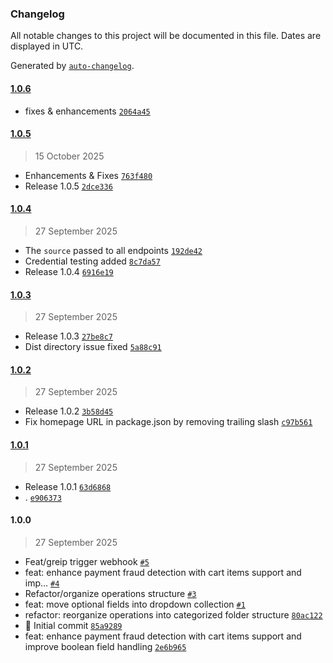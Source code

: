 ### Changelog

All notable changes to this project will be documented in this file. Dates are displayed in UTC.

Generated by [`auto-changelog`](https://github.com/CookPete/auto-changelog).

#### [1.0.6](https://github.com/gre-dev/n8n-nodes-greip/compare/1.0.5...1.0.6)

- fixes & enhancements [`2064a45`](https://github.com/gre-dev/n8n-nodes-greip/commit/2064a4585be7fc332a276b390e64fedd6dafcb35)

#### [1.0.5](https://github.com/gre-dev/n8n-nodes-greip/compare/1.0.4...1.0.5)

> 15 October 2025

- Enhancements & Fixes [`763f480`](https://github.com/gre-dev/n8n-nodes-greip/commit/763f480ec69e33f56c766ae1cb60e27628fdaf0a)
- Release 1.0.5 [`2dce336`](https://github.com/gre-dev/n8n-nodes-greip/commit/2dce336c8f61fe0121764bc08f9675a4573f640e)

#### [1.0.4](https://github.com/gre-dev/n8n-nodes-greip/compare/1.0.3...1.0.4)

> 27 September 2025

- The `source` passed to all endpoints [`192de42`](https://github.com/gre-dev/n8n-nodes-greip/commit/192de42c1cff38301b1d6ef87daafc406ed12556)
- Credential testing added [`8c7da57`](https://github.com/gre-dev/n8n-nodes-greip/commit/8c7da578e394ee4983ab0db2de94b16ab4937f70)
- Release 1.0.4 [`6916e19`](https://github.com/gre-dev/n8n-nodes-greip/commit/6916e19435152be330db5a77c657135ed36c9756)

#### [1.0.3](https://github.com/gre-dev/n8n-nodes-greip/compare/1.0.2...1.0.3)

> 27 September 2025

- Release 1.0.3 [`27be8c7`](https://github.com/gre-dev/n8n-nodes-greip/commit/27be8c751b2d50157a2bded04a8dbfb34813a54e)
- Dist directory issue fixed [`5a88c91`](https://github.com/gre-dev/n8n-nodes-greip/commit/5a88c91d9cb50494b0e80fb39366758d0ad60058)

#### [1.0.2](https://github.com/gre-dev/n8n-nodes-greip/compare/1.0.1...1.0.2)

> 27 September 2025

- Release 1.0.2 [`3b58d45`](https://github.com/gre-dev/n8n-nodes-greip/commit/3b58d45f295b91beb65872bedc75aeb6a12a6f29)
- Fix homepage URL in package.json by removing trailing slash [`c97b561`](https://github.com/gre-dev/n8n-nodes-greip/commit/c97b561f12d53b8a64e05bc818a1f585385b83aa)

#### [1.0.1](https://github.com/gre-dev/n8n-nodes-greip/compare/1.0.0...1.0.1)

> 27 September 2025

- Release 1.0.1 [`63d6868`](https://github.com/gre-dev/n8n-nodes-greip/commit/63d6868a04897a187b17bac2d372b158ce08c265)
- . [`e906373`](https://github.com/gre-dev/n8n-nodes-greip/commit/e90637385da63a7329a7eaae89b4d7945842d173)

#### 1.0.0

> 27 September 2025

- Feat/greip trigger webhook [`#5`](https://github.com/gre-dev/n8n-nodes-greip/pull/5)
- feat: enhance payment fraud detection with cart items support and imp… [`#4`](https://github.com/gre-dev/n8n-nodes-greip/pull/4)
- Refactor/organize operations structure [`#3`](https://github.com/gre-dev/n8n-nodes-greip/pull/3)
- feat: move optional fields into dropdown collection [`#1`](https://github.com/gre-dev/n8n-nodes-greip/pull/1)
- refactor: reorganize operations into categorized folder structure [`80ac122`](https://github.com/gre-dev/n8n-nodes-greip/commit/80ac122a73a78c5be1b4628447965301cf69dbc5)
- 🎉 Initial commit [`85a9289`](https://github.com/gre-dev/n8n-nodes-greip/commit/85a928975907a902c0733f5dfded04876b59dd55)
- feat: enhance payment fraud detection with cart items support and improve boolean field handling [`2e6b965`](https://github.com/gre-dev/n8n-nodes-greip/commit/2e6b965987b2c63e58e834af4e0f9c8bb035536b)
